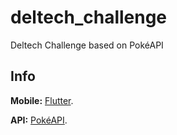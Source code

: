 # deltech_challenge

Deltech Challenge based on PokéAPI

## Info

**Mobile:** [Flutter](https://docs.flutter.dev/).

**API:** [PokéAPI](https://pokeapi.co/).